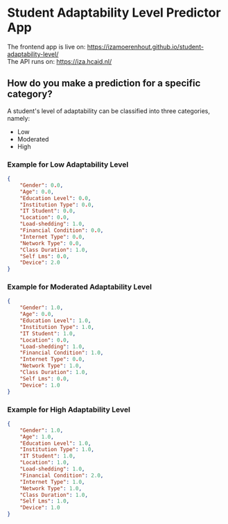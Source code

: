 # Student Adaptability Level Predictor App
The frontend app is live on: https://izamoerenhout.github.io/student-adaptability-level/ <br />
The API runs on: https://iza.hcaid.nl/

## How do you make a prediction for a specific category?
A student's level of adaptability can be classified into three categories, namely:
* Low
* Moderated
* High

### Example for Low Adaptability Level
```json
{
    "Gender": 0.0, 
    "Age": 0.0, 
    "Education Level": 0.0, 
    "Institution Type": 0.0, 
    "IT Student": 0.0, 
    "Location": 0.0, 
    "Load-shedding": 1.0, 
    "Financial Condition": 0.0, 
    "Internet Type": 0.0, 
    "Network Type": 0.0, 
    "Class Duration": 1.0, 
    "Self Lms": 0.0, 
    "Device": 2.0
}
```

### Example for Moderated Adaptability Level
```json
{
    "Gender": 1.0, 
    "Age": 0.0, 
    "Education Level": 1.0, 
    "Institution Type": 1.0, 
    "IT Student": 1.0, 
    "Location": 0.0, 
    "Load-shedding": 1.0, 
    "Financial Condition": 1.0, 
    "Internet Type": 0.0, 
    "Network Type": 1.0, 
    "Class Duration": 1.0, 
    "Self Lms": 0.0, 
    "Device": 1.0
}
```

### Example for High Adaptability Level
```json
{
    "Gender": 1.0, 
    "Age": 1.0, 
    "Education Level": 1.0, 
    "Institution Type": 1.0, 
    "IT Student": 1.0, 
    "Location": 1.0, 
    "Load-shedding": 1.0, 
    "Financial Condition": 2.0, 
    "Internet Type": 1.0, 
    "Network Type": 1.0, 
    "Class Duration": 1.0, 
    "Self Lms": 1.0, 
    "Device": 1.0
}
```


